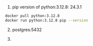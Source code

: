 1. pip version of python:3.12.8: 24.3.1

```sh
docker pull python:3.12.8
docker run python:3.12.8 pip --version
```

2. postgres:5432

3. 
